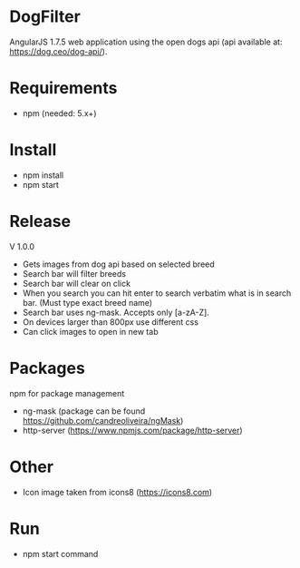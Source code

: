 # DogFilter

AngularJS 1.7.5 web application using the open dogs api (api available at: https://dog.ceo/dog-api/).

# Requirements
+ npm (needed: 5.x+)

# Install
+ npm install
+ npm start

# Release 

V 1.0.0
+ Gets images from dog api based on selected breed
+ Search bar will filter breeds
+ Search bar will clear on click
+ When you search you can hit enter to search verbatim what is in search bar.  (Must type exact breed name)
+ Search bar uses ng-mask.  Accepts only [a-zA-Z].
+ On devices larger than 800px use different css
+ Can click images to open in new tab

# Packages

npm for package management
+ ng-mask (package can be found https://github.com/candreoliveira/ngMask)
+ http-server (https://www.npmjs.com/package/http-server)

# Other 

+ Icon image taken from icons8 (https://icons8.com)

# Run
+ npm start command
